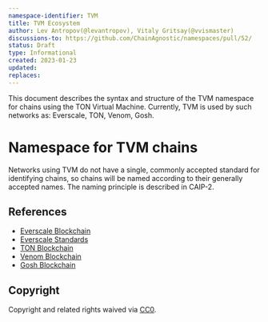 ```yaml
---
namespace-identifier: TVM
title: TVM Ecosystem
author: Lev Antropov(@levantropov), Vitaly Gritsay(@vvismaster)
discussions-to: https://github.com/ChainAgnostic/namespaces/pull/52/
status: Draft
type: Informational
created: 2023-01-23
updated:
replaces:
---
```


This document describes the syntax and structure of the TVM namespace for chains using the TON Virtual Machine.
Currently, TVM is used by such networks as: Everscale, TON, Venom, Gosh.

# Namespace for TVM chains
Networks using TVM do not have a single, commonly accepted standard for identifying chains, so chains will be named according to their generally accepted names. The naming principle is described in CAIP-2.


## References

* [Everscale Blockchain](https://docs.everscale.network/)
* [Everscale Standards](https://docs.everscale.network/standard)
* [TON Blockchain](https://ton.org/docs)
* [Venom Blockchain](https://venom.foundation/)
* [Gosh Blockchain](https://gosh.sh/)


## Copyright

Copyright and related rights waived via [CC0](https://creativecommons.org/publicdomain/zero/1.0/).
